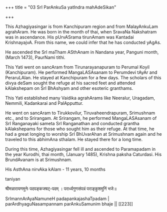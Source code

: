 +++
title = "03 SrI ParAnkuSa yatIndra mahAdeSikan"

+++

This Azhagiyasingar is from Kanchipuram region and from MalayAnkuLam agrahAram. He was born in the month of thai, when SravaNa Nakshatram was in ascendance. His pUrvASrama tirunAmam was Kantadai KrishnayajvA. From this name, we could infer that he has conducted yAgAs.

He ascended the SrI maTham ASthAnam in Nandana year, Panguni month, (March 1473), PaurNami tithi.

This Yati went on sancAram from Tirunarayanapuram to Perumal Koyil (Kanchipuram). He performed MangaLASAsanam to Perumdevi tAyAr and PeraruLAlan. He stayed at Kanchipuram for a few days. The scholars of this divya deSam sought the refuge at his sacred feet and attended kAlakshepam on SrI BhAshyam and other esoteric granthams.

This Yati established many Vaidika agrahArams like Neeralur, Uragadam, Nemmili, Kadankarai and PalApputtur.

He went on sancAram to Tirukkovilur, Tiruvaheendrapuram, Srimushnam etc., and to Srirangam. At Srirangam, he performed MangaLASAsanam of SrI Ranganayaki sameta SrI Ranganathan and conducted grantha kAlakshepams for those who sought him as their refuge. At that time, he had a great longing to worship SrI BhUvarAhan at Srimushnam again and he traveled to this abhimAna sthalam. He stayed there for a long time.

During this time, Azhagiyasingar fell ill and ascended to Paramapadam in the year Kurodhi, thai month, (January 1485), Krishna paksha Caturdasi. His BrundAvanam is at Srimushnam.

His AsthAna nirvAka kAlam - 11 years, 10 months

taniyan

श्रीमन्नारायणमुनेः पदपङ्कजषट्-पदम् ।
परार्ध्यगुणसंपन्नं पराङ्कुशमुनिं भजे॥

SrImannArAyaNamuneH padapankajashaTpadam | parArdhyaguNasampannam parAnkuSamunim bhaje || [[223]]
